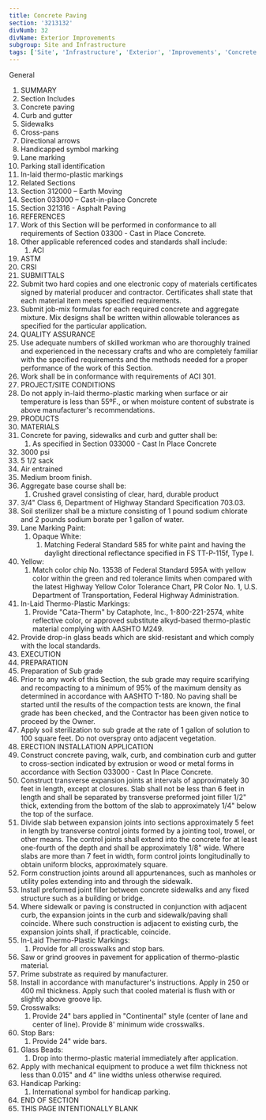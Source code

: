 ```yaml
---
title: Concrete Paving
section: '3213132'
divNumb: 32
divName: Exterior Improvements
subgroup: Site and Infrastructure
tags: ['Site', 'Infrastructure', 'Exterior', 'Improvements', 'Concrete', 'Paving']
---
```



General
   1. SUMMARY
   1. Section Includes
   1. Concrete paving
   1. Curb and gutter
   1. Sidewalks
   1. Cross-pans
   1. Directional arrows
   1. Handicapped symbol marking
   1. Lane marking
   1. Parking stall identification
   1. In-laid thermo-plastic markings
   1. Related Sections
   1. Section 312000 – Earth Moving
   1. Section 033000 – Cast-in-place Concrete
   1. Section 321316 - Asphalt Paving
   1. REFERENCES
   1. Work of this Section will be performed in conformance to all requirements of Section 03300 - Cast in Place Concrete.
   1. Other applicable referenced codes and standards shall include:
      1. ACI
   1. ASTM
   1. CRSI
   1. SUBMITTALS
   1. Submit two hard copies and one electronic copy of materials certificates signed by material producer and contractor. Certificates shall state that each material item meets specified requirements.
   1. Submit job-mix formulas for each required concrete and aggregate mixture. Mix designs shall be written within allowable tolerances as specified for the particular application.
   1. QUALITY ASSURANCE
   1. Use adequate numbers of skilled workman who are thoroughly trained and experienced in the necessary crafts and who are completely familiar with the specified requirements and the methods needed for a proper performance of the work of this Section.
   1. Work shall be in conformance with requirements of ACI 301.
   1. PROJECT/SITE CONDITIONS
   1. Do not apply in-laid thermo-plastic marking when surface or air temperature is less than 55ºF., or when moisture content of substrate is above manufacturer's recommendations.
   1. PRODUCTS
   1. MATERIALS
   1. Concrete for paving, sidewalks and curb and gutter shall be:
      1. As specified in Section 033000 - Cast In Place Concrete
   1. 3000 psi
   1. 5 1/2 sack
   1. Air entrained
   1. Medium broom finish.
   1. Aggregate base course shall be:
      1. Crushed gravel consisting of clear, hard, durable product
   1. 3/4" Class 6, Department of Highway Standard Specification 703.03.
   1. Soil sterilizer shall be a mixture consisting of 1 pound sodium chlorate and 2 pounds sodium borate per 1 gallon of water.
   1. Lane Marking Paint:
      1. Opaque White:
         1. Matching Federal Standard 585 for white paint and having the daylight directional reflectance specified in FS TT-P-115f, Type I.
   1. Yellow:
      1. Match color chip No. 13538 of Federal Standard 595A with yellow color within the green and red tolerance limits when compared with the latest Highway Yellow Color Tolerance Chart, PR Color No. 1, U.S. Department of Transportation, Federal Highway Administration.
   1. In-Laid Thermo-Plastic Markings:
      1. Provide "Cata-Therm" by Cataphote, Inc., 1-800-221-2574, white reflective color, or approved substitute alkyd-based thermo-plastic material complying with AASHTO M249.
   1. Provide drop-in glass beads which are skid-resistant and which comply with the local standards.
   1. EXECUTION
   1. PREPARATION
   1. Preparation of Sub grade
   1. Prior to any work of this Section, the sub grade may require scarifying and recompacting to a minimum of 95% of the maximum density as determined in accordance with AASHTO T-180. No paving shall be started until the results of the compaction tests are known, the final grade has been checked, and the Contractor has been given notice to proceed by the Owner.
   1. Apply soil sterilization to sub grade at the rate of 1 gallon of solution to 100 square feet. Do not overspray onto adjacent vegetation.
   1. ERECTION INSTALLATION APPLICATION
   1. Construct concrete paving, walk, curb, and combination curb and gutter to cross-section indicated by extrusion or wood or metal forms in accordance with Section 033000 - Cast In Place Concrete.
   1. Construct transverse expansion joints at intervals of approximately 30 feet in length, except at closures. Slab shall not be less than 6 feet in length and shall be separated by transverse preformed joint filler 1/2" thick, extending from the bottom of the slab to approximately 1/4" below the top of the surface.
   1. Divide slab between expansion joints into sections approximately 5 feet in length by transverse control joints formed by a jointing tool, trowel, or other means. The control joints shall extend into the concrete for at least one-fourth of the depth and shall be approximately 1/8" wide. Where slabs are more than 7 feet in width, form control joints longitudinally to obtain uniform blocks, approximately square.
   1. Form construction joints around all appurtenances, such as manholes or utility poles extending into and through the sidewalk.
   1. Install preformed joint filler between concrete sidewalks and any fixed structure such as a building or bridge.
   1. Where sidewalk or paving is constructed in conjunction with adjacent curb, the expansion joints in the curb and sidewalk/paving shall coincide. Where such construction is adjacent to existing curb, the expansion joints shall, if practicable, coincide.
   1. In-Laid Thermo-Plastic Markings:
      1. Provide for all crosswalks and stop bars.
   1. Saw or grind grooves in pavement for application of thermo-plastic material.
   1. Prime substrate as required by manufacturer.
   1. Install in accordance with manufacturer's instructions. Apply in 250 or 400 mil thickness. Apply such that cooled material is flush with or slightly above groove lip.
   1. Crosswalks:
      1. Provide 24" bars applied in "Continental" style (center of lane and center of line). Provide 8' minimum wide crosswalks.
   1. Stop Bars:
      1. Provide 24" wide bars.
   1. Glass Beads:
      1. Drop into thermo-plastic material immediately after application.
   1. Apply with mechanical equipment to produce a wet film thickness not less than 0.015" and 4" line widths unless otherwise required.
   1. Handicap Parking:
      1. International symbol for handicap parking.
   1. END OF SECTION
   1. THIS PAGE INTENTIONALLY BLANK 

